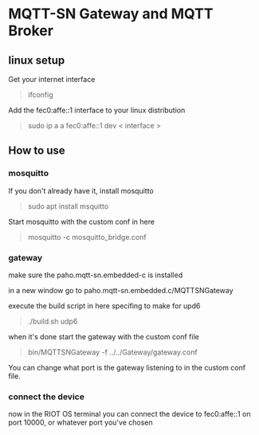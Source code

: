# MQTT-SN Gateway and MQTT Broker
## linux setup
Get your internet interface 

> ifconfig

Add the fec0:affe::1 interface to your linux distribution

> sudo ip a a fec0:affe::1 dev < interface >  

## How to use
### mosquitto
If you don't already have it, install mosquitto
> sudo apt install msquitto

Start mosquitto with the custom conf in here

> mosquitto -c mosquitto_bridge.conf

### gateway

make sure the paho.mqtt-sn.embedded-c is installed

in a new window go to paho.mqtt-sn.embedded.c/MQTTSNGateway

execute the build script in here specifing to make for upd6

> ./build.sh udp6

when it's done start the gateway with the custom conf file

> bin/MQTTSNGateway -f ../../Gateway/gateway.conf

You can change what port is the gateway listening to in the custom conf file.

### connect the device
now in the RIOT OS terminal you can connect the device to fec0:affe::1 on port 10000, or whatever port you've chosen